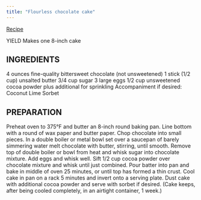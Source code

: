 ```yaml
---
title: "Flourless chocolate cake"
---
```



[Recipe](http://www.epicurious.com/recipes/food/views/Flourless-Chocolate-Cake-14478)

YIELD Makes one 8-inch cake

## INGREDIENTS
4 ounces fine-quality bittersweet chocolate (not unsweetened)
1 stick (1/2 cup) unsalted butter
3/4 cup sugar
3 large eggs
1/2 cup unsweetened cocoa powder plus additional for sprinkling
Accompaniment if desired: Coconut Lime Sorbet

## PREPARATION
Preheat oven to 375°F and butter an 8-inch round baking pan. Line bottom with a round of wax paper and butter paper.
Chop chocolate into small pieces. In a double boiler or metal bowl set over a saucepan of barely simmering water melt chocolate with butter, stirring, until smooth. Remove top of double boiler or bowl from heat and whisk sugar into chocolate mixture. Add eggs and whisk well. Sift 1/2 cup cocoa powder over chocolate mixture and whisk until just combined. Pour batter into pan and bake in middle of oven 25 minutes, or until top has formed a thin crust. Cool cake in pan on a rack 5 minutes and invert onto a serving plate.
Dust cake with additional cocoa powder and serve with sorbet if desired. (Cake keeps, after being cooled completely, in an airtight container, 1 week.)

